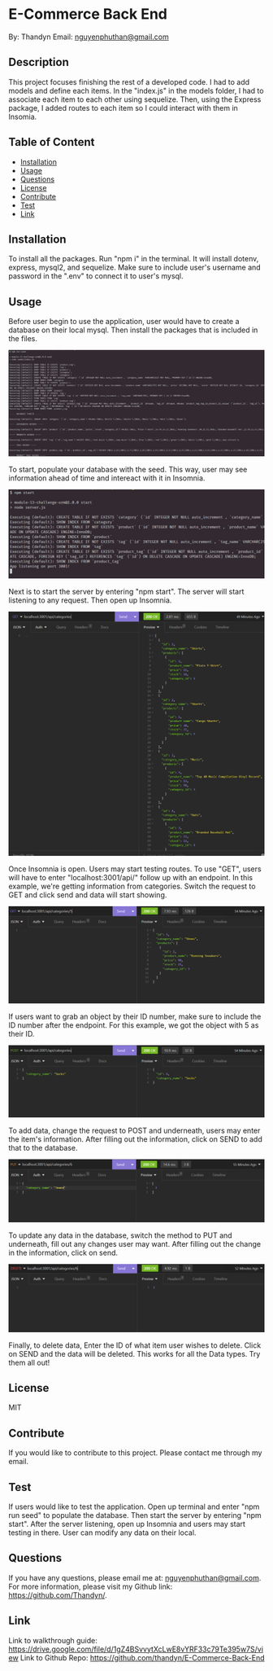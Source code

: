
# E-Commerce Back End 
By: Thandyn
Email: nguyenphuthan@gmail.com

## Description
This project focuses finishing the rest of a developed code. I had to add models and define each items. In the "index.js" in the models folder, I had to associate each item to each other using sequelize.  Then, using the Express package, I added routes to each item so I could interact with them in Insomia.

## Table of Content 
  - [Installation](#installation)
  - [Usage](#usage)
  - [Questions](#questions)
  - [License](#license)
  - [Contribute](#contribute)
  - [Test](#test)
  - [Link](#Link)

## Installation
To install all the packages. Run "npm i" in the terminal. It will install dotenv, express, mysql2, and sequelize. Make sure to include user's username and password in the ".env" to connect it to user's mysql. 

## Usage
Before user begin to use the application, user would have to create a database on their local mysql. Then install the packages that is included in the files. 

![alt text](./images/ss1.PNG)

To start, populate your database with the seed. This way, user may see information ahead of time and intereact with it in Insomnia. 

![alt text](./images/ss2.PNG)

Next is to start the server by entering "npm start". The server will start listening to any request. Then open up Insomnia. 

![alt text](./images/ss3.PNG)

Once Insomnia is open. Users may start testing routes. To use "GET", users will have to enter "localhost:3001/api/" follow up with an endpoint. In this example, we're getting information from categories. Switch the request to GET and click send and data will start showing. 

![alt text](./images/ss4.PNG)

If users want to grab an object by their ID number, make sure to include the ID number after the endpoint. For this example, we got the object with 5 as their ID. 

![alt text](./images/ss5.PNG)

To add data, change the request to POST and underneath, users may enter the item's information. After filling out the information, click on SEND to add that to the database. 

![alt text](./images/ss6.PNG)

To update any data in the database, switch the method to PUT and underneath, fill out any changes user may want. After filling out the change in the information, click on send. 

![alt text](./images/ss7.PNG)

Finally, to delete data, Enter the ID of what item user wishes to delete. Click on SEND and the data will be deleted. This works for all the Data types. Try them all out! 

## License
MIT

## Contribute
If you would like to contribute to this project. Please contact me through my email. 

## Test
If users would like to test the application. Open up terminal and enter "npm run seed" to populate the database. Then start the server by entering "npm start". After the server listening, open up Insomnia and users may start testing in there. User can modify any data on their local. 

## Questions
If you have any questions, please email me at: nguyenphuthan@gmail.com. 
For more information, please visit my Github link: https://github.com/Thandyn/.

## Link 

Link to walkthrough guide: https://drive.google.com/file/d/1gZ4BSvvytXcLwE8vYRF33c79Te395w7S/view
Link to Github Repo: https://github.com/thandyn/E-Commerce-Back-End
